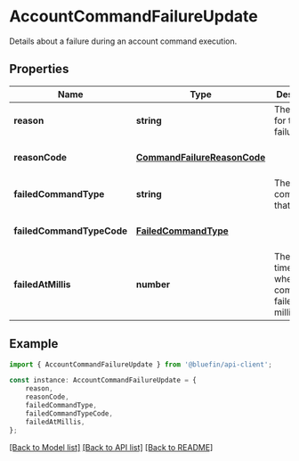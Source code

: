 # AccountCommandFailureUpdate

Details about a failure during an account command execution.

## Properties

Name | Type | Description | Notes
------------ | ------------- | ------------- | -------------
**reason** | **string** | The reason for the failure. | [default to undefined]
**reasonCode** | [**CommandFailureReasonCode**](CommandFailureReasonCode.md) |  | [optional] [default to undefined]
**failedCommandType** | **string** | The type of command that failed. | [default to undefined]
**failedCommandTypeCode** | [**FailedCommandType**](FailedCommandType.md) |  | [optional] [default to undefined]
**failedAtMillis** | **number** | The timestamp when the command failed in milliseconds. | [default to undefined]

## Example

```typescript
import { AccountCommandFailureUpdate } from '@bluefin/api-client';

const instance: AccountCommandFailureUpdate = {
    reason,
    reasonCode,
    failedCommandType,
    failedCommandTypeCode,
    failedAtMillis,
};
```

[[Back to Model list]](../README.md#documentation-for-models) [[Back to API list]](../README.md#documentation-for-api-endpoints) [[Back to README]](../README.md)
